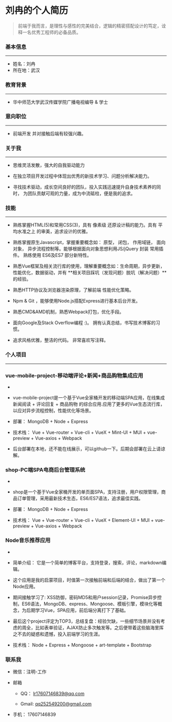 # 刘冉的个人简历

>前端于我而言，是理性与感性的完美结合，逻辑的精密搭配设计的笃定，诠释一名优秀工程师的必备品质。

### 基本信息

---

* 姓名：刘冉
* 所在地：武汉

### 教育背景

---

* 华中师范大学武汉传媒学院广播电视编导 & 学士

### 意向职位

---

* 前端开发 并对接触后端有较强兴趣。

### 关于我

---

* 思维灵活发散，强大的自我驱动能力

* 在独立项目开发过程中体现出优秀的新技术学习、问题分析解决能力。

* 寻找技术驱动，成长空间良好的团队，投入实践迅速提升自身技术素养的同时， 为团队贡献可观的力量，成为中流砥柱，便是我的追求。

### 技能

---

- 熟练掌握HTML(5)和常用CSS(3)，具有 像素级 还原设计稿的能力。具有 平均水准之上 的审美，追求设计的优雅。

- 熟练掌握原生Javascript，掌握重要概念如： 原型， 闭包， 作用域链， 面向对象， 异步流程控制等。能够根据面向对象思想利用JS/jQuery 封装 常用插件。 熟练使用 ES6及ES7 部分新特性。

- 熟悉Vue框架及相关流行库的使用，理解重要概念如：生命周期，异步更新，性能优化，数据驱动，并有 **相关项目踩坑（发现问题）脱坑（解决问题）**的经验。

- 熟悉HTTP协议及浏览器渲染原理，了解前端 性能优化策略。

- Npm & Git ，能够使用Node.js搭配Express进行基本后台开发。

- 熟悉CMD&AMD机制，熟悉Webpack打包，优化手段。

- 面向Google及Stack Overflow编程 :)。 拥有认真总结，书写技术博客的习惯。

- 追求风格优雅，整洁的代码。 非常喜欢写注释。

### 个人项目

---

### vue-mobile-project-移动端评论+新闻+商品购物集成应用


- [Github源码]: https://github.com/lxyAK/vue-mobelie-project

  

- vue-mobile-project是一个基于Vue全家桶开发的移动端SPA应用，在线集成新闻阅读 + 评论回复 + 商品购物 的综合应用.应用了更多的Vue生态流行库，以应对异步流程控制，性能优化等场景。

- 部署： MongoDB + Node + Express

- 技术栈： Vue + Vue-router + Vue-cli + VueX + Mint-UI + MUI + vue-preview + Vue-axios + Webpack

- 后台部署在本地，还不能在线展示，可以github一下。后期会部署在云上请谅解。


### shop-PC端SPA电商后台管理系统


- [Github源码]: https://github.com/lxyAK/vue-shop

- shop是一个基于Vue全家桶开发的单页面SPA，支持注册，用户权限管理，商品订单管理，采用最新技术生态，ES6/ES7语法，追求最佳实践。

- 部署： MongoDB + Node + Express

- 技术栈： Vue + Vue-router + Vue-cli + VueX + Element-UI + MUI + vue-preview + Vue-axios + Webpack



### Node音乐推荐应用

- [Github源码]: https://github.com/lxyAK/node-blog/tree/reply

  

- 简单介绍： 它是一个简单的博客平台，支持登录，搜索，评论，markdown编辑。

- 这个应用是我的启蒙项目，时值第一次接触前端和后端的结合，做出了第一个Node应用。

- 期间接触学习了: XSS防御，密码MD5和用户session记录，Promise异步控制，ES6语法，MongoDB、express、Mongoose、模板引擎，模块化等概念，为后期学习Vue，SPA应用，前后端分离打下了基础。

- 最后这个project评定为TOP3，总结复盘：经验欠缺，一些细节场景并没有考虑的周全，比如表单验证，AJAX防止多次触发等。之后便带着这些脑海里挥之不去的疑惑和遗憾，投入前端学习的生涯。

- 技术栈： Node + Express + Mongoose + art-template + Bootstrap

### 联系我

- 微信：注明-工作

- 邮箱
  - QQ： lr17607146839@qq.com

  - Gmail: qq252549200@gmail.com
- 手机： 17607146839
